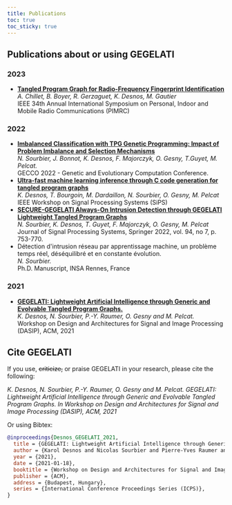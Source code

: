 ```yaml
---
title: Publications
toc: true
toc_sticky: true
---
```


## Publications about or using GEGELATI

### 2023
* [**Tangled Program Graph for Radio-Frequency Fingerprint Identification**](https://hal.science/hal-04211094/file/PIMRC_TPG_Chillet.pdf)  
  _A. Chillet, B. Boyer, R. Gerzaguet, K. Desnos, M. Gautier_  
  IEEE 34th Annual International Symposium on Personal, Indoor and Mobile Radio Communications (PIMRC)

### 2022
* [**Imbalanced Classification with TPG Genetic Programming: Impact of Problem Imbalance and Selection Mechanisms**](https://hal.science/hal-03699228v1/preview/imbalanced_classification_gecco.pdf)  
  _N. Sourbier, J. Bonnot, K. Desnos, F. Majorczyk, O. Gesny, T.Guyet, M. Pelcat._  
  GECCO 2022 - Genetic and Evolutionary Computation Conference.
* [**Ultra-fast machine learning inference through C code generation for tangled program graphs**](https://hal.science/hal-03845227/file/sips22.pdf)  
  _K. Desnos, T. Bourgoin, M. Dardaillon, N. Sourbier, O. Gesny, M. Pelcat_  
  IEEE Workshop on Signal Processing Systems (SiPS)
* [**SECURE-GEGELATI Always-On Intrusion Detection through GEGELATI Lightweight Tangled Program Graphs**](https://hal.science/hal-03554393v1/preview/JSPS_secure_gegelati.pdf)  
  _N. Sourbier, K. Desnos, T. Guyet, F. Majorczyk, O. Gesny, M. Pelcat_  
  Journal of Signal Processing Systems, Springer 2022, vol. 94, no 7, p. 753-770.
* Détection d'intrusion réseau par apprentissage machine, un problème temps réel, déséquilibré et en constante évolution.  
  _N. Sourbier._  
  Ph.D. Manuscript, INSA Rennes, France

### 2021
* [**GEGELATI: Lightweight Artificial Intelligence through Generic and Evolvable Tangled Program Graphs.**](https://arxiv.org/pdf/2012.08296)  
  _K. Desnos, N. Sourbier, P.-Y. Raumer, O. Gesny and M. Pelcat._  
  Workshop on Design and Architectures for Signal and Image Processing (DASIP), ACM, 2021 

## Cite GEGELATI
If you use, <s>criticize,</s> or praise GEGELATI in your research, please cite the following:

*K. Desnos, N. Sourbier, P.-Y. Raumer, O. Gesny and M. Pelcat. GEGELATI: Lightweight Artificial Intelligence through Generic and Evolvable Tangled Program Graphs. In Workshop on Design and Architectures for Signal and Image Processing (DASIP), ACM, 2021*

Or using Bibtex:
```bibtex
@inproceedings{Desnos_GEGELATI_2021,
  title = {GEGELATI: Lightweight Artificial Intelligence through Generic and Evolvable Tangled Program Graphs},
  author = {Karol Desnos and Nicolas Sourbier and Pierre-Yves Raumer and Olivier Gesny and Maxime Pelcat },
  year = {2021},
  date = {2021-01-18},
  booktitle = {Workshop on Design and Architectures for Signal and Image Processing (DASIP)},
  publisher = {ACM},
  address = {Budapest, Hungary},
  series = {International Conference Proceedings Series (ICPS)},
}
```




